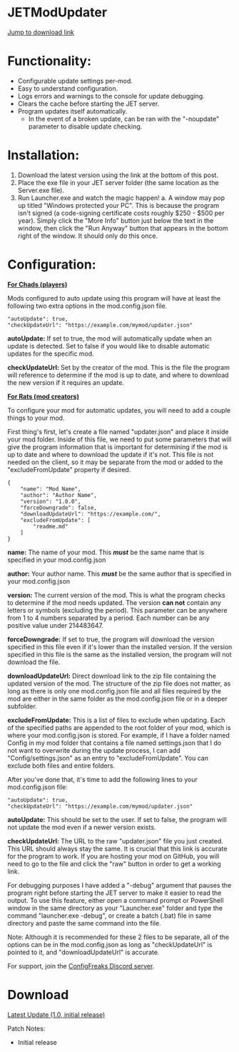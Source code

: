 # JETModUpdater

[Jump to download link](#Download)

# Functionality:
* Configurable update settings per-mod.
* Easy to understand configuration.
* Logs errors and warnings to the console for update debugging.
* Clears the cache before starting the JET server.
* Program updates itself automatically.
	* In the event of a broken update, can be ran with the "-noupdate" parameter to disable update checking.


# Installation:
1. Download the latest version using the link at the bottom of this post.
2. Place the exe file in your JET server folder (the same location as the Server.exe file).
3. Run Launcher.exe and watch the magic happen!
	a. A window may pop up titled "Windows protected your PC". This is because the program isn't signed (a code-signing certificate costs roughly $250 - $500 per year). Simply click the "More Info" button just below the text in the window, then click the "Run Anyway" button that appears in the bottom right of the window. It should only do this once.


# Configuration:
**<ins>For Chads (players)</ins>**

Mods configured to auto update using this program will have at least the following two extra options in the mod.config.json file.
```
"autoUpdate": true,
"checkUpdateUrl": "https://example.com/mymod/updater.json"
```

**autoUpdate:** If set to true, the mod will automatically update when an update is detected. Set to false if you would like to disable automatic updates for the specific mod.

**checkUpdateUrl:** Set by the creator of the mod. This is the file the program will reference to determine if the mod is up to date, and where to download the new version if it requires an update.


**<ins>For Rats (mod creators)</ins>**

To configure your mod for automatic updates, you will need to add a couple things to your mod.

First thing's first, let's create a file named "updater.json" and place it inside your mod folder. Inside of this file, we need to put some parameters that will give the program information that is important for determining if the mod is up to date and where to download the update if it's not. This file is not needed on the client, so it may be separate from the mod or added to the "excludeFromUpdate" property if desired.

```
{
	"name": "Mod Name",
	"author": "Author Name",
	"version": "1.0.0",
	"forceDowngrade": false,
	"downloadUpdateUrl": "https://example.com/",
	"excludeFromUpdate": [
		"readme.md"
	]
}
```
**name:** The name of your mod. This ***must*** be the same name that is specified in your mod.config.json

**author:** Your author name. This ***must*** be the same author that is specified in your mod.config.json

**version:** The current version of the mod. This is what the program checks to determine if the mod needs updated. The version **can not** contain any letters or symbols (excluding the period). This parameter can be anywhere from 1 to 4 numbers separated by a period. Each number can be any positive value under 214483647.

**forceDowngrade:** If set to true, the program will download the version specified in this file even if it's lower than the installed version. If the version specified in this file is the same as the installed version, the program will not download the file.

**downloadUpdateUrl:** Direct download link to the zip file containing the updated version of the mod. The structure of the zip file does not matter, as long as there is only one mod.config.json file and all files required by the mod are either in the same folder as the mod.config.json file or in a deeper subfolder.

**excludeFromUpdate:** This is a list of files to exclude when updating. Each of the specified paths are appended to the root folder of your mod, which is where your mod.config.json is stored. For example, if I have a folder named Config in my mod folder that contains a file named settings.json that I do not want to overwrite during the update process, I can add "Config/settings.json" as an entry to "excludeFromUpdate". You can exclude both files and entire folders.



After you've done that, it's time to add the following lines to your mod.config.json file:

```
"autoUpdate": true,
"checkUpdateUrl": "https://example.com/mymod/updater.json"
```

**autoUpdate:** This should be set to the user. If set to false, the program will not update the mod even if a newer version exists.

**checkUpdateUrl:** The URL to the raw "updater.json" file you just created. This URL should always stay the same. It is crucial that this link is accurate for the program to work. If you are hosting your mod on GitHub, you will need to go to the file and click the "raw" button in order to get a working link.

For debugging purposes I have added a "-debug" argument that pauses the program right before starting the JET server to make it easier to read the output. To use this feature, either open a command prompt or PowerShell window in the same directory as your "Launcher.exe" folder and type the command "launcher.exe -debug", or create a batch (.bat) file in same directory and paste the same command into the file.

Note: Although it is recommended for these 2 files to be separate, all of the options can be in the mod.config.json as long as "checkUpdateUrl" is pointed to it, and "downloadUpdateUrl" is accurate.

For support, join the [ConfigFreaks Discord server](https://discord.gg/5jf5aaB).

# Download
[Latest Update (1.0, initial release)](https://github.com/AppeazeTheCheese/JETModUpdater/releases/download/1.0.0/Launcher.exe)

Patch Notes:
* Initial release
